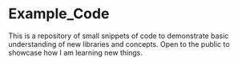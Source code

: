 # Example_Code
This is a repository of small snippets of code to demonstrate basic understanding of new libraries and concepts. Open to the public to showcase how I am learning new things. 
